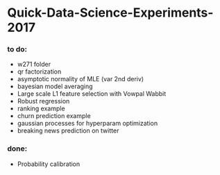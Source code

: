 # Quick-Data-Science-Experiments-2017


### to do:
* w271 folder
* qr factorization
* asymptotic normality of MLE (var 2nd deriv)
* bayesian model averaging
* Large scale L1 feature selection with Vowpal Wabbit
* Robust regression
* ranking example
* churn prediction example
* gaussian processes for hyperparam optimization
* breaking news prediction on twitter


### done:
* Probability calibration
